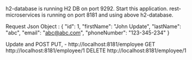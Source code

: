 h2-database is running H2 DB on port 9292. Start this application.
rest-microservices is running on port 8181 and using above h2-database.

Request Json Object :
{
    "id": 1,
    "firstName": "John Update",
    "lastName": "abc",
    "email": "abc@abc.com",
    "phoneNumber": "123-345-234"
}

Update and POST PUT, - http://localhost:8181/employee
GET http://localhost:8181/employee/1
DELETE http://localhost:8181/employee/1